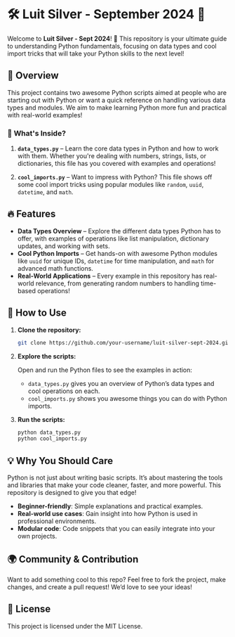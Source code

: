 
# 🛠️ **Luit Silver - September 2024** 🎉

Welcome to **Luit Silver - Sept 2024**! 🚀 This repository is your ultimate guide to understanding Python fundamentals, focusing on data types and cool import tricks that will take your Python skills to the next level! 

## 🌟 **Overview**

This project contains two awesome Python scripts aimed at people who are starting out with Python or want a quick reference on handling various data types and modules. We aim to make learning Python more fun and practical with real-world examples!

### 📂 **What's Inside?**

1. **`data_types.py`** – Learn the core data types in Python and how to work with them. Whether you're dealing with numbers, strings, lists, or dictionaries, this file has you covered with examples and operations!
   
2. **`cool_imports.py`** – Want to impress with Python? This file shows off some cool import tricks using popular modules like `random`, `uuid`, `datetime`, and `math`. 

## 🔥 **Features**

- **Data Types Overview** – Explore the different data types Python has to offer, with examples of operations like list manipulation, dictionary updates, and working with sets.
- **Cool Python Imports** – Get hands-on with awesome Python modules like `uuid` for unique IDs, `datetime` for time manipulation, and `math` for advanced math functions.
- **Real-World Applications** – Every example in this repository has real-world relevance, from generating random numbers to handling time-based operations!

## 📖 **How to Use**

1. **Clone the repository:**

   ```bash
   git clone https://github.com/your-username/luit-silver-sept-2024.git
   ```

2. **Explore the scripts:**

   Open and run the Python files to see the examples in action:

   - `data_types.py` gives you an overview of Python’s data types and cool operations on each.
   - `cool_imports.py` shows you awesome things you can do with Python imports.

3. **Run the scripts:**

   ```bash
   python data_types.py
   python cool_imports.py
   ```

## 💡 **Why You Should Care**

Python is not just about writing basic scripts. It’s about mastering the tools and libraries that make your code cleaner, faster, and more powerful. This repository is designed to give you that edge!

- **Beginner-friendly**: Simple explanations and practical examples.
- **Real-world use cases**: Gain insight into how Python is used in professional environments.
- **Modular code**: Code snippets that you can easily integrate into your own projects.

## 🌍 **Community & Contribution**

Want to add something cool to this repo? Feel free to fork the project, make changes, and create a pull request! We’d love to see your ideas!

## 📝 **License**

This project is licensed under the MIT License.
